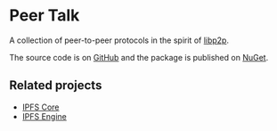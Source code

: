 # Peer Talk

A collection of peer-to-peer protocols in the spirit of [libp2p](https://github.com/libp2p/libp2p).

The source code is on [GitHub](https://github.com/richardschneider/peer-talk) and the 
package is published on [NuGet](https://www.nuget.org/packages/PeerTalk).

## Related projects

- [IPFS Core](https://github.com/richardschneider/net-ipfs-core)
- [IPFS Engine](https://github.com/richardschneider/net-ipfs-engine)
